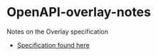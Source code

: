 # OpenAPI-overlay-notes
Notes on the Overlay specification

 - [Specification found here](https://github.com/OAI/Overlay-Specification)
